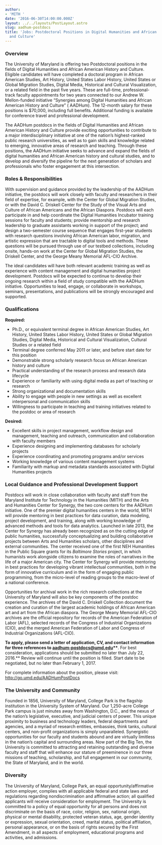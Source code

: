 ```yaml
---
author:
- 'MITH '
date: '2016-06-30T14:00:00.000Z'
layout: ../../layouts/PostLayout.astro
slug: aadhum-postdocs
title: 'Jobs: Postdoctoral Positions in Digital Humanities and African American History
  and Culture'
---
```


### Overview

The University of Maryland is offering two Postdoctoral positions in the fields of Digital Humanities and African American History and Culture. Eligible candidates will have completed a doctoral program in African American Studies, Art History, United States Labor History, United States or Global Migration Studies, Digital Media, Historical and Cultural Visualization, or a related field in the past five years. These are full-time, professional-track faculty appointments for two years connected to our Andrew W. Mellon-funded initiative “Synergies among Digital Humanities and African American History and Culture” ( AADHum). The 12-month salary for these positions is \$70,000, including full benefits. Additional funding is available for conference travel and professional development.

The AADHum postdocs in the fields of Digital Humanities and African American History and Culture provide exciting opportunities to contribute to a major interdisciplinary initiative at one of the nation’s highest-ranked public research universities, as well as to gain skills and knowledge related to emerging, innovative areas of research and teaching. Through these positions, the AADHum initiative seeks to advance and expand the fields of digital humanities and African American history and cultural studies, and to develop and diversify the pipeline for the next generation of scholars and professionals who foster engagement at this intersection.

### Roles & Responsibilities

With supervision and guidance provided by the leadership of the AADHum initiative, the postdocs will work closely with faculty and researchers in their field of expertise, for example, with the Center for Global Migration Studies, or with the David C. Driskell Center for the Study of the Visual Arts and Culture of African Americans and the African Diaspora. Postdocs will each participate in and help coordinate the Digital Humanities Incubator training sessions for faculty and students; provide mentorship and research leadership to graduate assistants working in support of the project; and design a two-semester course sequence that engages first-year students with research questions involving African American labor, migration, and artistic expression that are tractable to digital tools and methods. These questions will be pursued through use of our testbed collections, including onsite, hands-on work at the Center for Global Migration Studies, the Driskell Center, and the George Meany Memorial AFL-CIO Archive.

The ideal candidates will have both relevant academic training as well as experience with content management and digital humanities project development. Postdocs will be expected to continue to develop their ongoing research within a field of study compatible with the AADHum initiative. Opportunities to lead, engage, or collaborate in workshops, seminars, presentations, and publications will be strongly encouraged and supported.

### Qualifications

**Required:**

- Ph.D., or equivalent terminal degree in African American Studies, Art History, United States Labor History, United States or Global Migration Studies, Digital Media, Historical and Cultural Visualization, Cultural Studies or a related field
- Terminal degree conferred May 2011 or later, and before start date for this position
- Demonstrable strong scholarly research focus on African American history and culture
- Practical understanding of the research process and research data lifecycle
- Experience or familiarity with using digital media as part of teaching or research
- Strong organizational and documentation skills
- Ability to engage with people in new settings as well as excellent interpersonal and communication skills
- Willingness to participate in teaching and training initiatives related to the postdoc or area of research

**Desired:**

- Excellent skills in project management, workflow design and management, teaching and outreach, communication and collaboration with faculty members
- Experience designing and implementing databases for scholarly projects
- Experience coordinating and promoting programs and/or services
- Working knowledge of various content management systems
- Familiarity with markup and metadata standards associated with Digital Humanities projects

### Local Guidance and Professional Development Support

Postdocs will work in close collaboration with faculty and staff from the Maryland Institute for Technology in the Humanities (MITH) and the Arts and Humanities Center for Synergy, the two core centers for the AADHum initiative. One of the premier digital humanities centers in the world, MITH will provide mentoring in best practices for data curation, data modeling, project development, and training, along with working knowledge of advanced methods and tools for data analytics. Launched in late 2013, the Center for Synergy has already been recognized as on the cutting edge of public humanities, successfully conceptualizing and building collaborative projects between Arts and Humanities scholars, other disciplines and external communities. The center received one of the first NEH Humanities in the Public Square grants for its _Baltimore Stories_ project, in which humanists work alongside citizens to examine the roles of narratives in the life of a major American city. The Center for Synergy will provide mentoring in best practices for developing vibrant intellectual communities, both in the form of innovative curriculum and in the form of engaging public programming, from the micro-level of reading groups to the macro-level of a national conference.

Opportunities for archival work in the rich research collections at the University of Maryland will also be key components of the postdoc experience. The archives of the David C. Driskell Collection document the creation and curation of the largest academic holdings of African American art and art from the African diaspora. The George Meany Memorial AFL-CIO archives are the official repository for records of the American Federation of Labor (AFL), selected records of the Congress of Industrial Organizations (CIO), and the merged American Federation of Labor and Congress of Industrial Organizations (AFL-CIO).

**To apply, please send a letter of application, CV, and contact information for three references to [aadhum-postdocs@umd.edu](mailto:aadhum-postdocs@umd.edu)\*\***. For best consideration, applications should be submitted no later than July 22, 2016.\*\* Review will continue until the position is filled. Start date to be negotiated, but no later than February 1, 2017.

For complete information about the position, please visit: <http://go.umd.edu/AADHumPostDocs>

### The University and Community

Founded in 1856, University of Maryland, College Park is the flagship institution in the University System of Maryland. Our 1,250-acre College Park campus is just minutes away from Washington, D.C., and the nexus of the nation’s legislative, executive, and judicial centers of power. This unique proximity to business and technology leaders, federal departments and agencies, and a myriad of research entities, embassies, think tanks, cultural centers, and non-profit organizations is simply unparalleled. Synergistic opportunities for our faculty and students abound and are virtually limitless in the nation’s capital and surrounding areas. Now part of the Big Ten, the University is committed to attracting and retaining outstanding and diverse faculty and staff that will enhance our stature of preeminence in our three missions of teaching, scholarship, and full engagement in our community, the State of Maryland, and in the world.

### Diversity

The University of Maryland, College Park, an equal opportunity/affirmative action employer, complies with all applicable federal and state laws and regulations regarding nondiscrimination and affirmative action; all qualified applicants will receive consideration for employment. The University is committed to a policy of equal opportunity for all persons and does not discriminate on the basis of race, color, religion, sex, national origin, physical or mental disability, protected veteran status, age, gender identity or expression, sexual orientation, creed, marital status, political affiliation, personal appearance, or on the basis of rights secured by the First Amendment, in all aspects of employment, educational programs and activities, and admissions.